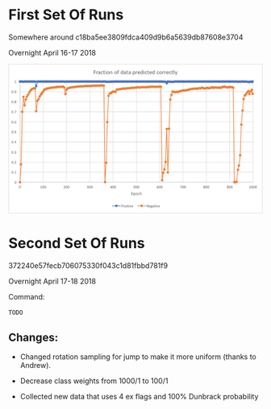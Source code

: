 # First Set Of Runs

Somewhere around c18ba5ee3809fdca409d9b6a5639db87608e3704

Overnight April 16-17 2018

![data_pics/FirstSetOfData.png](data_pics/FirstSetOfData.png)

# Second Set Of Runs

372240e57fecb706075330f043c1d81fbbd781f9

Overnight April 17-18 2018

Command:
```sh
TODO
```

## Changes:

- Changed rotation sampling for jump to make it more uniform (thanks to Andrew).

- Decrease class weights from 1000/1 to 100/1

- Collected new data that uses 4 ex flags and 100% Dunbrack probability